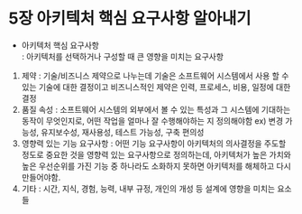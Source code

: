 # 5장 아키텍처 핵심 요구사항 알아내기
- 아키텍처 핵심 요구사항  
   : 아키텍처를 선택하거나 구성할 때 큰 영향을 미치는 요구사항
1. 제약
   : 기술/비즈니스 제약으로 나누는데 기술은 소프트웨어 시스템에서 사용 할 수 있는 기술에 대한 결정이고 비즈니스적인 제약은 인력, 프로세스, 비용, 일정에 대한 결정
2. 품질 속성
   : 소프트웨어 시스템의 외부에서 볼 수 있는 특성과 그 시스템에 기대하는 동작이 무엇인지로, 어떤 작업을 얼마나 잘 수행해야하는 지 정의해야함
   ex) 변경 가능성, 유지보수성, 재사용성, 테스트 가능성, 구축 편의성 
3. 영향력 있는 기능 요구사항
   : 어떤 기능 요구사항이 아키텍처의 의사결정을 주도할 정도로 중요한 것을 영향력 있는 요구사항으로 정의하는데, 아키텍처가 높은 가치와 높은 우선순위를 가진 기능 중 하나라도 소화하지 못하면 아키텍처를 해체하고 다시 만들어야함.
4. 기타
   : 시간, 지식, 경험, 능력, 내부 규정, 개인의 개성 등 설계에 영향을 미치는 요소들
